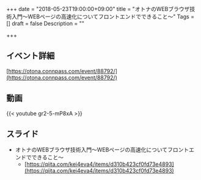 +++
date = "2018-05-23T19:00:00+09:00"
title = "オトナのWEBブラウザ技術入門〜WEBページの高速化についてフロントエンドでできること〜"
Tags = []
draft = false
Description = ""

+++

## イベント詳細

[https://otona.connpass.com/event/88792/](https://otona.connpass.com/event/88792/)

## 動画

{{< youtube gr2-5-mP8xA >}}

## スライド  
- オトナのWEBブラウザ技術入門〜WEBページの高速化についてフロントエンドでできること〜
    - [https://qiita.com/kei4eva4/items/d310b423cf0fd73e4893](https://qiita.com/kei4eva4/items/d310b423cf0fd73e4893)
